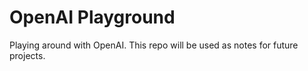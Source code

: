 # OpenAI Playground
Playing around with OpenAI. This repo will be used as notes for future projects.

